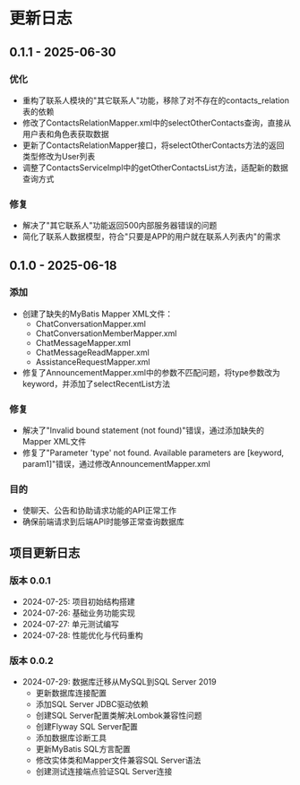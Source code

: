 # 更新日志

## 0.1.1 - 2025-06-30
### 优化
- 重构了联系人模块的"其它联系人"功能，移除了对不存在的contacts_relation表的依赖
- 修改了ContactsRelationMapper.xml中的selectOtherContacts查询，直接从用户表和角色表获取数据
- 更新了ContactsRelationMapper接口，将selectOtherContacts方法的返回类型修改为User列表
- 调整了ContactsServiceImpl中的getOtherContactsList方法，适配新的数据查询方式

### 修复
- 解决了"其它联系人"功能返回500内部服务器错误的问题
- 简化了联系人数据模型，符合"只要是APP的用户就在联系人列表内"的需求

## 0.1.0 - 2025-06-18
### 添加
- 创建了缺失的MyBatis Mapper XML文件：
  - ChatConversationMapper.xml
  - ChatConversationMemberMapper.xml
  - ChatMessageMapper.xml
  - ChatMessageReadMapper.xml
  - AssistanceRequestMapper.xml
- 修复了AnnouncementMapper.xml中的参数不匹配问题，将type参数改为keyword，并添加了selectRecentList方法

### 修复
- 解决了"Invalid bound statement (not found)"错误，通过添加缺失的Mapper XML文件
- 修复了"Parameter 'type' not found. Available parameters are [keyword, param1]"错误，通过修改AnnouncementMapper.xml

### 目的
- 使聊天、公告和协助请求功能的API正常工作
- 确保前端请求到后端API时能够正常查询数据库

## 项目更新日志

### 版本 0.0.1
- 2024-07-25: 项目初始结构搭建
- 2024-07-26: 基础业务功能实现
- 2024-07-27: 单元测试编写
- 2024-07-28: 性能优化与代码重构

### 版本 0.0.2
- 2024-07-29: 数据库迁移从MySQL到SQL Server 2019
  - 更新数据库连接配置
  - 添加SQL Server JDBC驱动依赖
  - 创建SQL Server配置类解决Lombok兼容性问题
  - 创建Flyway SQL Server配置
  - 添加数据库诊断工具
  - 更新MyBatis SQL方言配置
  - 修改实体类和Mapper文件兼容SQL Server语法
  - 创建测试连接端点验证SQL Server连接 